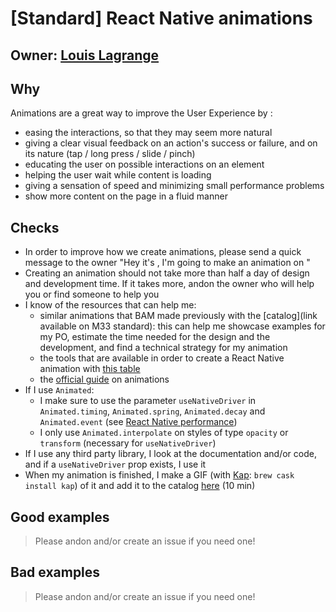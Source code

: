 # [Standard] React Native animations

## Owner: [Louis Lagrange](https://github.com/Minishlink)

## Why

Animations are a great way to improve the User Experience by :

- easing the interactions, so that they may seem more natural
- giving a clear visual feedback on an action's success or failure, and on its nature (tap / long press / slide / pinch)
- educating the user on possible interactions on an element
- helping the user wait while content is loading
- giving a sensation of speed and minimizing small performance problems
- show more content on the page in a fluid manner

## Checks

- In order to improve how we create animations, please send a quick message to the owner "Hey it's <ME>, I'm going to make an animation on <PROJECT>"
- Creating an animation should not take more than half a day of design and development time. If it takes more, andon the owner who will help you or find someone to help you
- I know of the resources that can help me:
  - similar animations that BAM made previously with the [catalog](link available on M33 standard): this can help me showcase examples for my PO, estimate the time needed for the design and the development, and find a technical strategy for my animation
  - the tools that are available in order to create a React Native animation with [this table](https://github.com/bamlab/animations/blob/master/matrix.md)
  - the [official guide](https://facebook.github.io/react-native/docs/animations) on animations
- If I use `Animated`:
  - I make sure to use the parameter `useNativeDriver` in `Animated.timing`, `Animated.spring`, `Animated.decay` and `Animated.event` (see [React Native performance](../../performance/front/react-native-performance.s.md))
  - I only use `Animated.interpolate` on styles of type `opacity` or `transform` (necessary for `useNativeDriver`)
- If I use any third party library, I look at the documentation and/or code, and if a `useNativeDriver` prop exists, I use it
- When my animation is finished, I make a GIF (with [Kap](https://getkap.co/): `brew cask install kap`) of it and add it to the catalog [here](https://github.com/bamlab/animations/blob/master/catalog.md) (10 min)

## Good examples

> Please andon and/or create an issue if you need one!

## Bad examples

> Please andon and/or create an issue if you need one!
